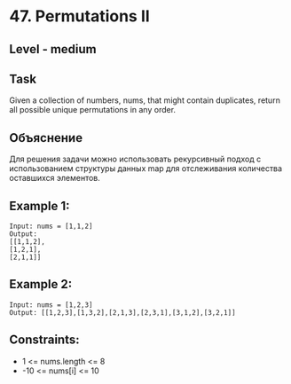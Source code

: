 # 47. Permutations II


## Level - medium


## Task
Given a collection of numbers, nums, that might contain duplicates, return all possible unique permutations in any order.


## Объяснение
Для решения задачи можно использовать рекурсивный подход с использованием структуры данных map для отслеживания количества оставшихся элементов.

## Example 1:
````
Input: nums = [1,1,2]
Output:
[[1,1,2],
[1,2,1],
[2,1,1]]
````


## Example 2:
````
Input: nums = [1,2,3]
Output: [[1,2,3],[1,3,2],[2,1,3],[2,3,1],[3,1,2],[3,2,1]]
````


## Constraints:
- 1 <= nums.length <= 8
- -10 <= nums[i] <= 10